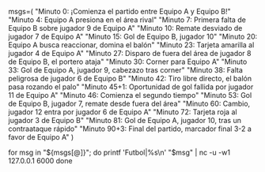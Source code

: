 msgs=(
"Minuto 0: ¡Comienza el partido entre Equipo A y Equipo B!"
"Minuto 4: Equipo A presiona en el área rival"
"Minuto 7: Primera falta de Equipo B sobre jugador 9 de Equipo A"
"Minuto 10: Remate desviado de jugador 7 de Equipo A"
"Minuto 15: Gol de Equipo B, jugador 10"
"Minuto 20: Equipo A busca reaccionar, domina el balón"
"Minuto 23: Tarjeta amarilla al jugador 4 de Equipo A"
"Minuto 27: Disparo de fuera del área de jugador 8 de Equipo B, el portero ataja"
"Minuto 30: Corner para Equipo A"
"Minuto 33: Gol de Equipo A, jugador 9, cabezazo tras corner"
"Minuto 38: Falta peligrosa de jugador 6 de Equipo B"
"Minuto 42: Tiro libre directo, el balón pasa rozando el palo"
"Minuto 45+1: Oportunidad de gol fallida por jugador 11 de Equipo A"
"Minuto 46: Comienza el segundo tiempo"
"Minuto 53: Gol de Equipo B, jugador 7, remate desde fuera del área"
"Minuto 60: Cambio, jugador 12 entra por jugador 6 de Equipo A"
"Minuto 72: Tarjeta roja al jugador 3 de Equipo B"
"Minuto 81: Gol de Equipo A, jugador 10, tras un contraataque rápido"
"Minuto 90+3: Final del partido, marcador final 3-2 a favor de Equipo A"
)

for msg in "${msgs[@]}"; do
  printf 'Futbol|%s\n' "$msg" | nc -u -w1 127.0.0.1 6000
done
